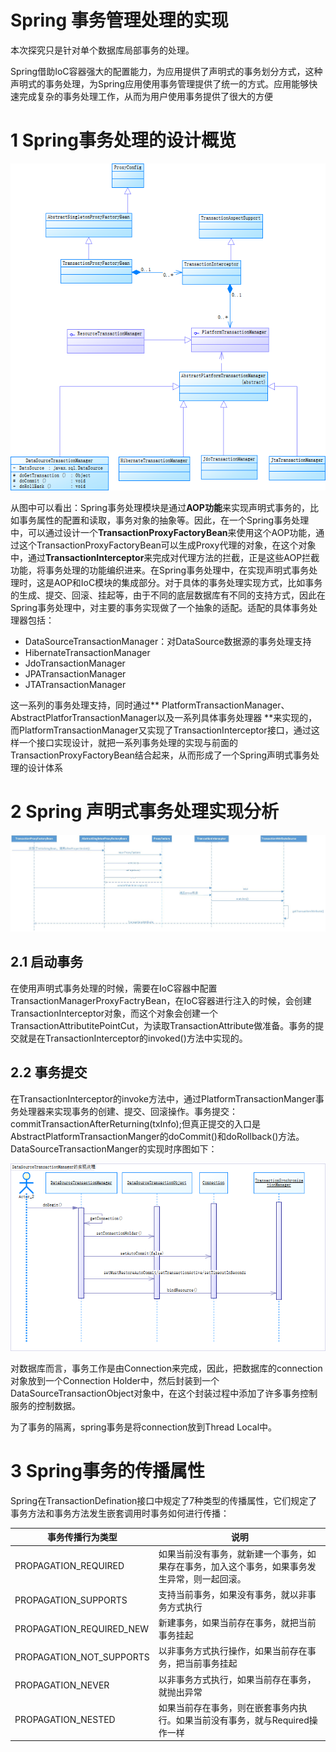 # Spring 事务管理处理的实现
本次探究只是针对单个数据库局部事务的处理。

Spring借助IoC容器强大的配置能力，为应用提供了声明式的事务划分方式，这种声明式的事务处理，为Spring应用使用事务管理提供了统一的方式。应用能够快速完成复杂的事务处理工作，从而为用户使用事务提供了很大的方便

# 1 Spring事务处理的设计概览

![Spring事务处理的设计概览](../imgs/Spring_Transacation.png)

从图中可以看出：Spring事务处理模块是通过**AOP功能**来实现声明式事务的，比如事务属性的配置和读取，事务对象的抽象等。因此，在一个Spring事务处理中，可以通过设计一个**TransactionProxyFactoryBean**来使用这个AOP功能，通过这个TransactionProxyFactoryBean可以生成Proxy代理的对象，在这个对象中，通过**TransactionInterceptor**来完成对代理方法的拦截，正是这些AOP拦截功能，将事务处理的功能编织进来。在Spring事务处理中，在实现声明式事务处理时，这是AOP和IoC模块的集成部分。对于具体的事务处理实现方式，比如事务的生成、提交、回滚、挂起等，由于不同的底层数据库有不同的支持方式，因此在Spring事务处理中，对主要的事务实现做了一个抽象的适配。适配的具体事务处理器包括：

+ DataSourceTransactionManager：对DataSource数据源的事务处理支持
+ HibernateTransactionManager
+ JdoTransactionManager
+ JPATransactionManager
+ JTATransactionManager

这一系列的事务处理支持，同时通过** PlatformTransactionManager、AbstractPlatforTransactionManager以及一系列具体事务处理器 **来实现的，而PlatformTransactionManager又实现了TransactionInterceptor接口，通过这样一个接口实现设计，就把一系列事务处理的实现与前面的TransactionProxyFactoryBean结合起来，从而形成了一个Spring声明式事务处理的设计体系

# 2 Spring 声明式事务处理实现分析

![Spring事务实现分析](../imgs/Spring_Transacation_1.jpg)

## 2.1 启动事务
在使用声明式事务处理的时候，需要在IoC容器中配置TransactionManagerProxyFactryBean，在IoC容器进行注入的时候，会创建TransactionInterceptor对象，而这个对象会创建一个TransactionAttributitePointCut，为读取TransactionAttribute做准备。事务的提交就是在TransactionInterceptor的invoked()方法中实现的。

## 2.2 事务提交
在TransactionInterceptor的invoke方法中，通过PlatformTransactionManger事务处理器来实现事务的创建、提交、回滚操作。事务提交：commitTransactionAfterReturning(txInfo);但真正提交的入口是AbstractPlatformTransactionManger的doCommit()和doRollback()方法。DataSourceTransactionManger的实现时序图如下：

![事务提交时序图](../imgs/实现DataSourceTransactionManager的时序图.png)

对数据库而言，事务工作是由Connection来完成，因此，把数据库的connection对象放到一个Connection Holder中，然后封装到一个DataSourceTransactionObject对象中，在这个封装过程中添加了许多事务控制服务的控制数据。

为了事务的隔离，spring事务是将connection放到Thread Local中。

# 3 Spring事务的传播属性
Spring在TransactionDefination接口中规定了7种类型的传播属性，它们规定了事务方法和事务方法发生嵌套调用时事务如何进行传播：

|事务传播行为类型|说明|
| ----- | -----|
|PROPAGATION_REQUIRED| 如果当前没有事务，就新建一个事务，如果存在事务，加入这个事务，如果事务发生异常，则一起回滚。|
|PROPAGATION_SUPPORTS| 支持当前事务，如果没有事务，就以非事务方式执行|
|PROPAGATION_REQUIRED_NEW| 新建事务，如果当前存在事务，就把当前事务挂起|
|PROPAGATION_NOT_SUPPORTS| 以非事务方式执行操作，如果当前存在事务，把当前事务挂起|
|PROPAGATION_NEVER| 以非事务方式执行，如果当前存在事务，就抛出异常|
|PROPAGATION_NESTED| 如果当前存在事务，则在嵌套事务内执行。如果当前没有事务，就与Required操作一样|
